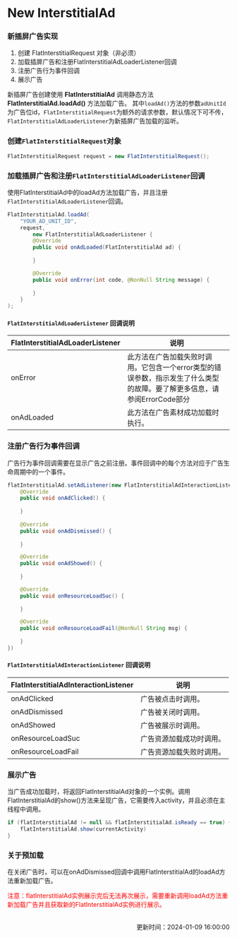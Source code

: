# New InterstitialAd

### 新插屏广告实现
1. 创建 FlatInterstitialRequest 对象（非必须）
2. 加载插屏广告和注册FlatInterstitialAdLoaderListener回调
3. 注册广告行为事件回调
4. 展示广告

新插屏广告创建使用 **FlatInterstitialAd** 调用静态方法 **FlatInterstitialAd.loadAd()** 方法加载广告。
其中`loadAd()`方法的参数`adUnitId`为广告位id，`FlatInterstitialRequest`为额外的请求参数，默认情况下可不传，
`FlatInterstitialAdLoaderListener`为新插屏广告加载的监听。

### 创建`FlatInterstitialRequest`对象
```java 
FlatInterstitialRequest request = new FlatInterstitialRequest();
```
### 加载插屏广告和注册`FlatInterstitialAdLoaderListener`回调
使用FlatInterstitialAd中的loadAd方法加载广告，并且注册`FlatInterstitialAdLoaderListener`回调。
```java
FlatInterstitialAd.loadAd(
    "YOUR_AD_UNIT_ID",
    request,
        new FlatInterstitialAdLoaderListener {
        @Override
        public void onAdLoaded(FlatInterstitialAd ad) {
            
        }

        @Override
        public void onError(int code, @NonNull String message) {
            
        }
    }
);
```

#### `FlatInterstitialAdLoaderListener` 回调说明
| FlatInterstitialAdLoaderListener | 说明                                                                  | 
|----------------------------------|---------------------------------------------------------------------|
| onError                          | 此方法在广告加载失败时调用。它包含一个error类型的错误参数，指示发生了什么类型的故障。要了解更多信息，请参阅ErrorCode部分 |
| onAdLoaded                       | 此方法在广告素材成功加载时执行。                                                    |

### 注册广告行为事件回调
广告行为事件回调需要在显示广告之前注册。事件回调中的每个方法对应于广告生命周期中的一个事件。
```java
flatInterstitialAd.setAdListener(new FlatInterstitialAdInteractionListener {
    @Override
    public void onAdClicked() {
        
    }
    
    @Override
    public void onAdDismissed() {
        
    }

    @Override
    public void onAdShowed() {
        
    }

    @Override
    public void onResourceLoadSuc() {
        
    }

    @Override
    public void onResourceLoadFail(@NonNull String msg) {
        
    }
})
```
#### `FlatInterstitialAdInteractionListener` 回调说明
| FlatInterstitialAdInteractionListener | 说明           |
|---------------------------------------|--------------|
| onAdClicked                           | 广告被点击时调用。    |
| onAdDismissed                         | 广告被关闭时调用。    |
| onAdShowed                            | 广告被展示时调用。    |
| onResourceLoadSuc                     | 广告资源加载成功时调用。 |
| onResourceLoadFail                    | 广告资源加载失败时调用。 |

### 展示广告
当广告成功加载时，将返回FlatInterstitialAd对象的一个实例。调用FlatInterstitialAd的show()方法来呈现广告，它需要传入activity，并且必须在主线程中调用。

```java
if (flatInterstitialAd != null && flatInterstitialAd.isReady == true) {
    flatInterstitialAd.show(currentActivity)
}
```

### 关于预加载
在关闭广告时，可以在onAdDismissed回调中调用FlatInterstitialAd的loadAd方法重新加载广告。

<font color=red>注意：flatInterstitialAd实例展示完后无法再次展示，需要重新调用loadAd方法重新加载广告并且获取新的FlatInterstitialAd实例进行展示。</font>


<br>
<footer style="text-align: right;">更新时间：2024-01-09 16:00:00</footer>
